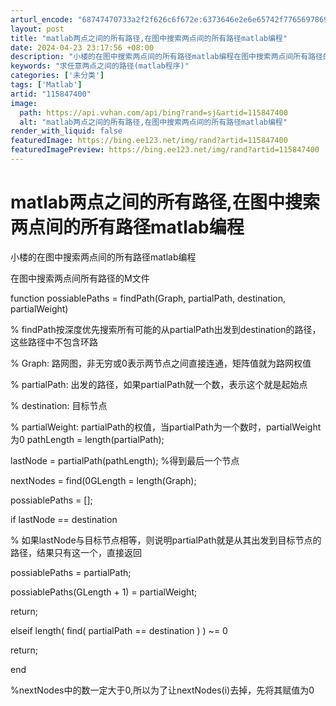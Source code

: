 ```yaml
---
arturl_encode: "68747470733a2f2f626c6f672e:6373646e2e6e65742f77656978696e5f33303834343630332f:61727469636c652f64657461696c732f313135383437343030"
layout: post
title: "matlab两点之间的所有路径,在图中搜索两点间的所有路径matlab编程"
date: 2024-04-23 23:17:56 +08:00
description: "小楼的在图中搜索两点间的所有路径matlab编程在图中搜索两点间所有路径的M文件function p"
keywords: "求任意两点之间的路径(matlab程序)"
categories: ['未分类']
tags: ['Matlab']
artid: "115847400"
image:
  path: https://api.vvhan.com/api/bing?rand=sj&artid=115847400
  alt: "matlab两点之间的所有路径,在图中搜索两点间的所有路径matlab编程"
render_with_liquid: false
featuredImage: https://bing.ee123.net/img/rand?artid=115847400
featuredImagePreview: https://bing.ee123.net/img/rand?artid=115847400
---
```


# matlab两点之间的所有路径,在图中搜索两点间的所有路径matlab编程

小楼的在图中搜索两点间的所有路径matlab编程

在图中搜索两点间所有路径的M文件

function possiablePaths = findPath(Graph, partialPath, destination, partialWeight)

% findPath按深度优先搜索所有可能的从partialPath出发到destination的路径，这些路径中不包含环路

% Graph: 路网图，非无穷或0表示两节点之间直接连通，矩阵值就为路网权值

% partialPath: 出发的路径，如果partialPath就一个数，表示这个就是起始点

% destination: 目标节点

% partialWeight: partialPath的权值，当partialPath为一个数时，partialWeight为0 pathLength = length(partialPath);

lastNode = partialPath(pathLength); %得到最后一个节点

nextNodes = find(0GLength = length(Graph);

possiablePaths = [];

if lastNode == destination

% 如果lastNode与目标节点相等，则说明partialPath就是从其出发到目标节点的路径，结果只有这一个，直接返回

possiablePaths = partialPath;

possiablePaths(GLength + 1) = partialWeight;

return;

elseif length( find( partialPath == destination ) ) ~= 0

return;

end

%nextNodes中的数一定大于0,所以为了让nextNodes(i)去掉，先将其赋值为0